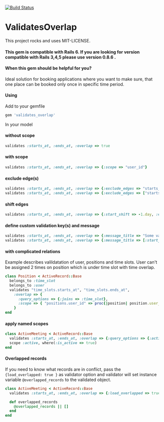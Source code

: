 [![Build Status](https://secure.travis-ci.org/robinbortlik/validates_overlap.png?branch=master)](https://secure.travis-ci.org/robinbortlik/validates_overlap)

# ValidatesOverlap

This project rocks and uses MIT-LICENSE.

#### This gem is compatible with Rails 6. If you are looking for version compatible with Rails 3,4,5 please use version 0.8.6 .

#### When this gem should be helpful for you?
Ideal solution for booking applications where you want to make sure, that one place can be booked only once in specific time period.

#### Using

Add to your gemfile

```ruby
gem 'validates_overlap'
```

In your model

#### without scope

```ruby
validates :starts_at, :ends_at, :overlap => true
```

#### with scope

```ruby
validates :starts_at, :ends_at, :overlap => {:scope => "user_id"}
```

#### exclude edge(s)

```ruby
validates :starts_at, :ends_at, :overlap => {:exclude_edges => "starts_at"}
validates :starts_at, :ends_at, :overlap => {:exclude_edges => ["starts_at", "ends_at"]}
```

#### shift edges

```ruby
validates :starts_at, :ends_at, :overlap => {:start_shift => -1.day, :end_shift => 1.day}
```

#### define custom validation key(s) and message

```ruby
validates :starts_at, :ends_at, :overlap => {:message_title => "Some validation title", :message_content => "Some validation message"}
validates :starts_at, :ends_at, :overlap => {:message_title => [:start_at, :end_at], :message_content => "Some validation message"}
```

#### with complicated relations

Example describes valildatation of user, positions and time slots.
User can't be assigned 2 times on position which is under time slot with time overlap.

```ruby
class Position < ActiveRecord::Base
  belongs_to :time_slot
  belongs_to :user
  validates "time_slots.starts_at", "time_slots.ends_at",
    :overlap => {
      :query_options => {:joins => :time_slot},
      :scope => { "positions.user_id" => proc{|position| position.user_id} }
    }
end
```

#### apply named scopes

```ruby
class ActiveMeeting < ActiveRecord::Base
  validates :starts_at, :ends_at, :overlap => {:query_options => {:active => nil}}
  scope :active, where(:is_active => true)
end
```

#### Overlapped records
If you need to know what records are in conflict, pass the `{load_overlapped: true }` as validator option and validator will set instance variable `@overlapped_records` to the validated object.

```ruby
class ActiveMeeting < ActiveRecord::Base
  validates :starts_at, :ends_at, :overlap => {:load_overlapped => true}

  def overlapped_records
    @overlapped_records || []
  end
end

```
